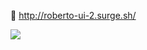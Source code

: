 🚀 http://roberto-ui-2.surge.sh/

![](https://user-images.githubusercontent.com/17939056/73889840-53934c80-484f-11ea-8579-524e572ee00d.PNG)

